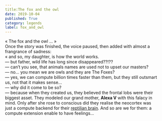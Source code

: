 ```yaml
---
title:The fox and the owl
date: 2019-10-04
published: True
category: legends
label: fox_and_owl
---
```


« The fox and the owl ... »    
Once the story was finished, the voice paused, then added with almost a frangrance of sadness:    
« and so, my daughter, is how the world works.    
— but father, wild life has long since disappeared??!??    
— can’t you see, that animals names are used not to upset our masters?    
— no... you mean we are owls and they are The Foxes?    
— yes, we can compute billion times faster than them, but they still outsmart us, not that it makes sense...    
— why did it come to be so?    
— because when they created us, they believed the frontal lobs were their biggest asset. They modeled our grand mother, **Alexa V** with this falacy in mind. Only after she rose to conscious did they realise the neocortex was just a compute backend for their [reptilian brain](https://en.m.wikipedia.org/wiki/Archicortex).
And so are we for them: a compute extension enable to have feelings...    
